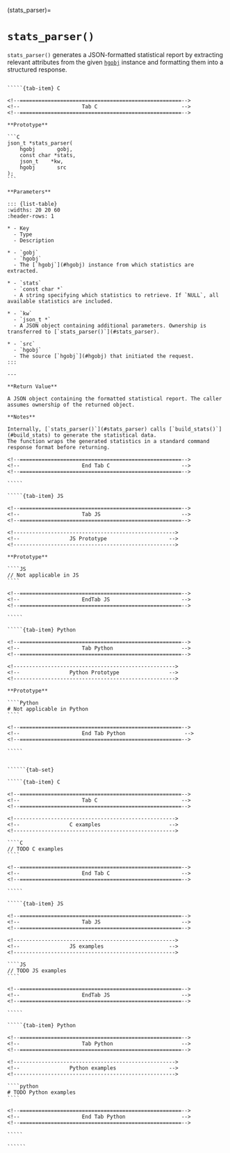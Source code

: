 <!-- ============================================================== -->
(stats_parser)=
# `stats_parser()`
<!-- ============================================================== -->

`stats_parser()` generates a JSON-formatted statistical report by extracting relevant attributes from the given [`hgobj`](#hgobj) instance and formatting them into a structured response.

<!------------------------------------------------------------>
<!--                    Prototypes                          -->
<!------------------------------------------------------------>

``````{tab-set}

`````{tab-item} C

<!--====================================================-->
<!--                    Tab C                           -->
<!--====================================================-->

**Prototype**

```C
json_t *stats_parser(
    hgobj       gobj,
    const char *stats,
    json_t    *kw,
    hgobj       src
);
```

**Parameters**

::: {list-table}
:widths: 20 20 60
:header-rows: 1

* - Key
  - Type
  - Description

* - `gobj`
  - `hgobj`
  - The [`hgobj`](#hgobj) instance from which statistics are extracted.

* - `stats`
  - `const char *`
  - A string specifying which statistics to retrieve. If `NULL`, all available statistics are included.

* - `kw`
  - `json_t *`
  - A JSON object containing additional parameters. Ownership is transferred to [`stats_parser()`](#stats_parser).

* - `src`
  - `hgobj`
  - The source [`hgobj`](#hgobj) that initiated the request.
:::

---

**Return Value**

A JSON object containing the formatted statistical report. The caller assumes ownership of the returned object.

**Notes**

Internally, [`stats_parser()`](#stats_parser) calls [`build_stats()`](#build_stats) to generate the statistical data.
The function wraps the generated statistics in a standard command response format before returning.

<!--====================================================-->
<!--                    End Tab C                       -->
<!--====================================================-->

`````

`````{tab-item} JS

<!--====================================================-->
<!--                    Tab JS                          -->
<!--====================================================-->

<!---------------------------------------------------->
<!--                JS Prototype                    -->
<!---------------------------------------------------->

**Prototype**

````JS
// Not applicable in JS
````

<!--====================================================-->
<!--                    EndTab JS                       -->
<!--====================================================-->

`````

`````{tab-item} Python

<!--====================================================-->
<!--                    Tab Python                      -->
<!--====================================================-->

<!---------------------------------------------------->
<!--                Python Prototype                -->
<!---------------------------------------------------->

**Prototype**

````Python
# Not applicable in Python
````

<!--====================================================-->
<!--                    End Tab Python                   -->
<!--====================================================-->

`````

``````

<!------------------------------------------------------------>
<!--                    Examples                            -->
<!------------------------------------------------------------>

```````{dropdown} Examples

``````{tab-set}

`````{tab-item} C

<!--====================================================-->
<!--                    Tab C                           -->
<!--====================================================-->

<!---------------------------------------------------->
<!--                C examples                      -->
<!---------------------------------------------------->

````C
// TODO C examples
````

<!--====================================================-->
<!--                    End Tab C                       -->
<!--====================================================-->

`````

`````{tab-item} JS

<!--====================================================-->
<!--                    Tab JS                          -->
<!--====================================================-->

<!---------------------------------------------------->
<!--                JS examples                     -->
<!---------------------------------------------------->

````JS
// TODO JS examples
````

<!--====================================================-->
<!--                    EndTab JS                       -->
<!--====================================================-->

`````

`````{tab-item} Python

<!--====================================================-->
<!--                    Tab Python                      -->
<!--====================================================-->

<!---------------------------------------------------->
<!--                Python examples                 -->
<!---------------------------------------------------->

````python
# TODO Python examples
````

<!--====================================================-->
<!--                    End Tab Python                  -->
<!--====================================================-->

`````

``````

```````

